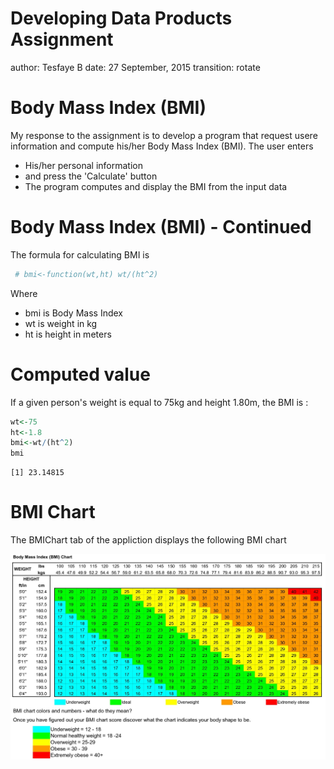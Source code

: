 Developing Data Products Assignment 
========================================================
author: Tesfaye B
date: 27 September, 2015
transition: rotate

Body Mass Index (BMI)
========================================================

My response to the assignment is to develop a program that request usere information and compute his/her Body Mass Index (BMI). The user enters
- His/her personal information
- and press the 'Calculate' button
- The program computes and display the BMI from the input data

Body Mass Index (BMI) - Continued
========================================================
The formula for calculating BMI is

```r
 # bmi<-function(wt,ht) wt/(ht^2)
```
Where

- bmi is Body Mass Index
- wt is weight in kg
- ht is height in meters

Computed value
========================================================
If a given person's weight is equal to 75kg and height 1.80m, the BMI is :

```r
wt<-75
ht<-1.8
bmi<-wt/(ht^2)
bmi
```

```
[1] 23.14815
```

BMI Chart
========================================================
The BMIChart tab of the appliction displays the following BMI chart

![alt text](BMIChart.jpg)

